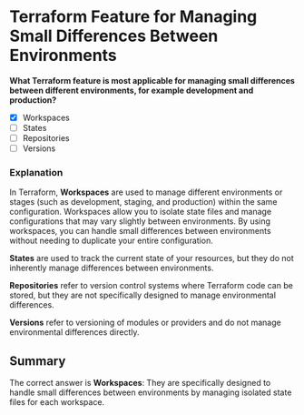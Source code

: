 # Terraform Feature for Managing Small Differences Between Environments

**What Terraform feature is most applicable for managing small differences between different environments, for example development and production?**

- [x] Workspaces
- [ ] States
- [ ] Repositories
- [ ] Versions

### Explanation

In Terraform, **Workspaces** are used to manage different environments or stages (such as development, staging, and production) within the same configuration. Workspaces allow you to isolate state files and manage configurations that may vary slightly between environments. By using workspaces, you can handle small differences between environments without needing to duplicate your entire configuration.

**States** are used to track the current state of your resources, but they do not inherently manage differences between environments.

**Repositories** refer to version control systems where Terraform code can be stored, but they are not specifically designed to manage environmental differences.

**Versions** refer to versioning of modules or providers and do not manage environmental differences directly.

## Summary

The correct answer is **Workspaces**: They are specifically designed to handle small differences between environments by managing isolated state files for each workspace.
